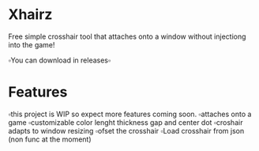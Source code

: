 # Xhairz
Free simple crosshair tool that attaches onto a window without injectiong into the game!

▫️You can download in releases▫️
# Features
▫️this project is WIP so expect more features coming soon.
▫️attaches onto a game
▫️customizable color lenght thickness gap and center dot
▫️croshair adapts to window resizing
▫️ofset the crosshair
▫️Load crosshair from json (non func at the moment)
